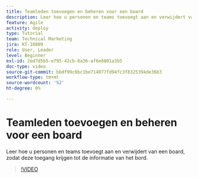 ```yaml
---
title: Teamleden toevoegen en beheren voor een board
description: Leer hoe u personen en teams toevoegt aan en verwijdert van een board, zodat deze toegang krijgen tot de informatie van het bord.
feature: Agile
activity: deploy
type: Tutorial
team: Technical Marketing
jira: KT-10809
role: User, Leader
level: Beginner
exl-id: 2ed7d5b5-e795-42cb-8a36-af6e8801a3b5
doc-type: video
source-git-commit: bbdf99c6bc1be714077fd94fc3f8325394de36b3
workflow-type: tm+mt
source-wordcount: '52'
ht-degree: 0%

---
```


# Teamleden toevoegen en beheren voor een board

Leer hoe u personen en teams toevoegt aan en verwijdert van een board, zodat deze toegang krijgen tot de informatie van het bord.

>[!VIDEO](https://video.tv.adobe.com/v/3428962/?quality=12&learn=on&enablevpops=1&captions=dut)
